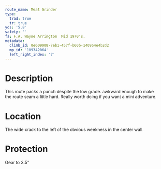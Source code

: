 ```yaml
---
route_name: Meat Grinder
type:
  trad: true
  tr: true
yds: '5.8'
safety: ''
fa: F.A. Wayne Arrington  Mid 1970's.
metadata:
  climb_id: 0e609908-7eb1-457f-b60b-140964e4b2d2
  mp_id: '109342064'
  left_right_index: '7'
---
```

# Description
This route packs a punch despite the low grade. awkward enough to make the route seam a little hard. Really worth doing if you want a mini adventure.

# Location
The wide crack to the left of the obvious weekness in the center wall.

# Protection
Gear to 3.5"
